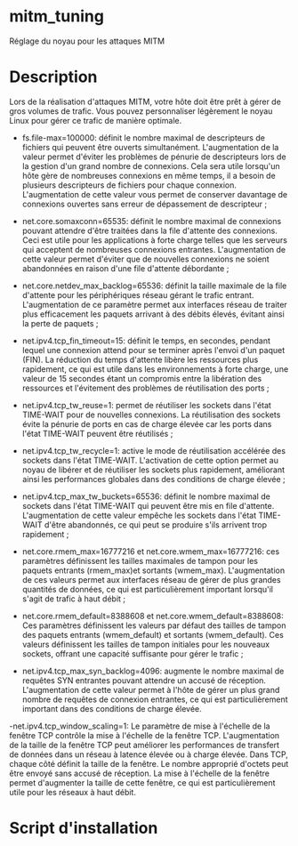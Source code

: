# mitm_tuning
Réglage du noyau pour les attaques MITM

# Description

Lors de la réalisation d'attaques MITM, votre hôte doit être prêt à gérer de gros volumes de trafic. 
Vous pouvez personnaliser légèrement le noyau Linux pour gérer ce trafic de manière optimale.

- fs.file-max=100000: définit le nombre maximal de descripteurs de fichiers qui peuvent être ouverts simultanément. L'augmentation de la valeur permet d'éviter les problèmes de pénurie de descripteurs lors de la gestion d'un grand nombre de connexions. Cela sera utile lorsqu'un hôte gère de nombreuses connexions en même temps, il a besoin de plusieurs descripteurs de fichiers pour chaque connexion. L'augmentation de cette valeur vous permet de conserver davantage de connexions ouvertes sans erreur de dépassement de descripteur ;

- net.core.somaxconn=65535:  définit le nombre maximal de connexions pouvant attendre d'être traitées dans la file d'attente des connexions. Ceci est utile pour les applications à forte charge telles que les serveurs qui acceptent de nombreuses connexions entrantes. L'augmentation de cette valeur permet d'éviter que de nouvelles connexions ne soient abandonnées en raison d'une file d'attente débordante ;

- net.core.netdev_max_backlog=65536:  définit la taille maximale de la file d'attente pour les périphériques réseau gérant le trafic entrant. L'augmentation de ce paramètre permet aux interfaces réseau de traiter plus efficacement les paquets arrivant à des débits élevés, évitant ainsi la perte de paquets ;

- net.ipv4.tcp_fin_timeout=15:  définit le temps, en secondes, pendant lequel une connexion attend pour se terminer après l'envoi d'un paquet (FIN). La réduction du temps d'attente libère les ressources plus rapidement, ce qui est utile dans les environnements à forte charge, une valeur de 15 secondes étant un compromis entre la libération des ressources et l'évitement des problèmes de réutilisation des ports ;

- net.ipv4.tcp_tw_reuse=1:  permet de réutiliser les sockets dans l'état TIME-WAIT pour de nouvelles connexions. La réutilisation des sockets évite la pénurie de ports en cas de charge élevée car les ports dans l'état TIME-WAIT peuvent être réutilisés ;

- net.ipv4.tcp_tw_recycle=1: active le mode de réutilisation accélérée des sockets dans l'état TIME-WAIT. L'activation de cette option permet au noyau de libérer et de réutiliser les sockets plus rapidement, améliorant ainsi les performances globales dans des conditions de charge élevée ;

- net.ipv4.tcp_max_tw_buckets=65536: définit le nombre maximal de sockets dans l'état TIME-WAIT qui peuvent être mis en file d'attente. L'augmentation de cette valeur empêche les sockets dans l'état TIME-WAIT d'être abandonnés, ce qui peut se produire s'ils arrivent trop rapidement ;

- net.core.rmem_max=16777216 et net.core.wmem_max=16777216:  ces paramètres définissent les tailles maximales de tampon pour les paquets entrants (rmem_max)et sortants (wmem_max). L'augmentation de ces valeurs permet aux interfaces réseau de gérer de plus grandes quantités de données, ce qui est particulièrement important lorsqu'il s'agit de trafic à haut débit ;

- net.core.rmem_default=8388608 et net.core.wmem_default=8388608:  Ces paramètres définissent les valeurs par défaut des tailles de tampon des paquets entrants (wmem_default) et sortants (wmem_default). Ces valeurs définissent les tailles de tampon initiales pour les nouveaux sockets, offrant une capacité suffisante pour gérer le trafic ;

- net.ipv4.tcp_max_syn_backlog=4096: augmente le nombre maximal de requêtes SYN entrantes pouvant attendre un accusé de réception. L'augmentation de cette valeur permet à l'hôte de gérer un plus grand nombre de requêtes de connexion entrantes, ce qui est particulièrement important dans des conditions de charge élevée.

-net.ipv4.tcp_window_scaling=1: Le paramètre de mise à l'échelle de la fenêtre TCP contrôle la mise à l'échelle de la fenêtre TCP. L'augmentation de la taille de la fenêtre TCP peut améliorer les performances de transfert de données dans un réseau à latence élevée ou à charge élevée. Dans TCP, chaque côté définit la taille de la fenêtre. Le nombre approprié d'octets peut être envoyé sans accusé de réception. La mise à l'échelle de la fenêtre permet d'augmenter la taille de cette fenêtre, ce qui est particulièrement utile pour les réseaux à haut débit.

# Script d'installation

